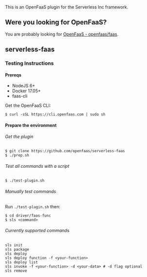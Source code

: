 This is an OpenFaaS plugin for the Serverless Inc framework.

## Were you looking for OpenFaaS?

You are probably looking for [OpenFaaS - openfaas/faas](https://github.com/alexellis/faas).

## serverless-faas

### Testing Instructions

#### Prereqs

* NodeJS 6+
* Docker 17.05+
* faas-cli

Get the OpenFaaS CLI:

```
$ curl -sSL https://cli.openfaas.com | sudo sh
```

#### Prepare the environment

###### Get the plugin

```
$ git clone https://github.com/openfaas/serverless-faas
$ ./prep.sh
```

###### Test all commands with a script

```
$ ./test-plugin.sh
```

###### Manually test commands

Run `./test-plugin.sh` then:
```
$ cd driver/faas-func
$ sls <command>
```

###### Currently supported commands
```
sls init
sls package
sls deploy
sls deploy function -f <your-function>
sls deploy list
sls invoke -f <your-function> -d <your-data> # -d flag optional
sls remove
```

